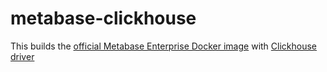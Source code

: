 # metabase-clickhouse

This builds the [official Metabase Enterprise Docker image](https://hub.docker.com/r/metabase/metabase-enterprise/) with [Clickhouse driver](https://github.com/ClickHouse/metabase-clickhouse-driver)
